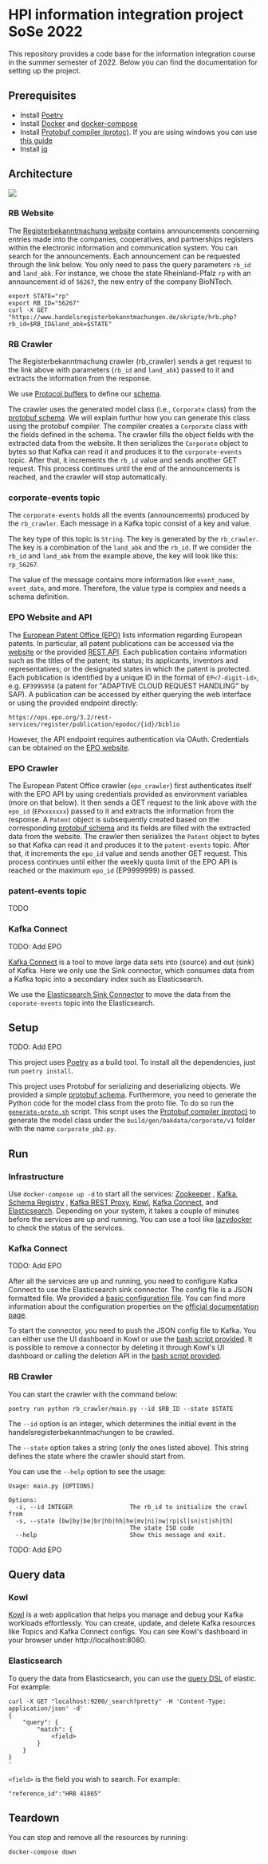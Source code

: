 # HPI information integration project SoSe 2022

This repository provides a code base for the information integration course in the summer semester of 2022. Below you
can find the documentation for setting up the project.

## Prerequisites

-   Install [Poetry](https://python-poetry.org/docs/#installation)
-   Install [Docker](https://docs.docker.com/get-docker/) and [docker-compose](https://docs.docker.com/compose/install/)
-   Install [Protobuf compiler (protoc)](https://grpc.io/docs/protoc-installation/). If you are using windows you can
    use [this guide](https://www.geeksforgeeks.org/how-to-install-protocol-buffers-on-windows/)
-   Install [jq](https://stedolan.github.io/jq/download/)

## Architecture

![](architecture.png)

### RB Website

The [Registerbekanntmachung website](https://www.handelsregisterbekanntmachungen.de/index.php?aktion=suche) contains
announcements concerning entries made into the companies, cooperatives, and
partnerships registers within the electronic information and communication system. You can search for the announcements.
Each announcement can be requested through the link below. You only need to pass the query parameters `rb_id`
and `land_abk`. For instance, we chose the state Rheinland-Pfalz `rp` with an announcement id of `56267`, the
new entry of the company BioNTech.

```shell
export STATE="rp"
export RB_ID="56267"
curl -X GET  "https://www.handelsregisterbekanntmachungen.de/skripte/hrb.php?rb_id=$RB_ID&land_abk=$STATE"
```

### RB Crawler

The Registerbekanntmachung crawler (rb_crawler) sends a get request to the link above with parameters (`rb_id`
and `land_abk`) passed to it and extracts the information from the response.

We use [Protocol buffers](https://developers.google.com/protocol-buffers)
to define our [schema](./proto/bakdata/corporate/v1/corporate.proto).

The crawler uses the generated model class (i.e., `Corporate` class) from
the [protobuf schema](./proto/bakdata/corporate/v1/corporate.proto).
We will explain furthur how you can generate this class using the protobuf compiler.
The compiler creates a `Corporate` class with the fields defined in the schema. The crawler fills the object fields with
the
extracted data from the website.
It then serializes the `Corporate` object to bytes so that Kafka can read it and produces it to the `corporate-events`
topic. After that, it increments the `rb_id` value and sends another GET request.
This process continues until the end of the announcements is reached, and the crawler will stop automatically.

### corporate-events topic

The `corporate-events` holds all the events (announcements) produced by the `rb_crawler`. Each message in a Kafka topic
consist of a key and value.

The key type of this topic is `String`. The key is generated by the `rb_crawler`. The key
is a combination of the `land_abk` and the `rb_id`. If we consider the `rb_id` and `land_abk` from the example above,
the
key will look like this: `rp_56267`.

The value of the message contains more information like `event_name`, `event_date`, and more. Therefore, the value type
is complex and needs a schema definition.

### EPO Website and API

The [European Patent Office (EPO)](https://www.epo.org/) lists information regarding European patents. In particular, all patent publications can be accessed via the [website](https://register.epo.org/) or the provided [REST API](https://developers.epo.org/). Each publication contains information such as the titles of the patent; its status; its applicants, inventors and representatives; or the designated states in which the patent is protected. Each publication is identified by a unique ID in the format of `EP<7-digit-id>`, e.g. `EP3995958` (a patent for "ADAPTIVE CLOUD REQUEST HANDLING" by SAP). A publication can be accessed by either querying the web interface or using the provided endpoint directly:

```
https://ops.epo.org/3.2/rest-services/register/publication/epodoc/{id}/biblio
```

However, the API endpoint requires authentication via OAuth. Credentials can be obtained on the [EPO website](https://developers.epo.org/user/register).

### EPO Crawler

The European Patent Office crawler (`epo_crawler`) first authenticates itself with the EPO API by using credentials provided as environment variables (more on that below). It then sends a GET request to the link above with the `epo_id` (`EPxxxxxxx`) passed to it and extracts the information from the response.
A `Patent` object is subsequently created based on the corresponding [protobuf schema](./proto/bakdata/corporate/v1/patent.proto) and its fields are filled with the extracted data from the website. The crawler then serializes the `Patent` object to bytes so that Kafka can read it and produces it to the `patent-events`
topic. After that, it increments the `epo_id` value and sends another GET request.
This process continues until either the weekly quota limit of the EPO API is reached or the maximum `epo_id` (EP9999999) is passed.

### patent-events topic

TODO

### Kafka Connect

TODO: Add EPO

[Kafka Connect](https://docs.confluent.io/platform/current/connect/index.html) is a tool to move large data sets into
(source) and out (sink) of Kafka.
Here we only use the Sink connector, which consumes data from a Kafka topic into a secondary index such as
Elasticsearch.

We use the [Elasticsearch Sink Connector](https://docs.confluent.io/kafka-connect-elasticsearch/current/overview.html)
to move the data from the `coporate-events` topic into the Elasticsearch.

## Setup

TODO: Add EPO

This project uses [Poetry](https://python-poetry.org/) as a build tool.
To install all the dependencies, just run `poetry install`.

This project uses Protobuf for serializing and deserializing objects. We provided a
simple [protobuf schema](./proto/bakdata/corporate/v1/corporate.proto).
Furthermore, you need to generate the Python code for the model class from the proto file.
To do so run the [`generate-proto.sh`](./generate-proto.sh) script.
This script uses the [Protobuf compiler (protoc)](https://grpc.io/docs/protoc-installation/) to generate the model class
under the `build/gen/bakdata/corporate/v1` folder
with the name `corporate_pb2.py`.

## Run

### Infrastructure

Use `docker-compose up -d` to start all the services: [Zookeeper](https://zookeeper.apache.org/)
, [Kafka](https://kafka.apache.org/), [Schema
Registry](https://docs.confluent.io/platform/current/schema-registry/index.html)
, [Kafka REST Proxy](<(https://github.com/confluentinc/kafka-rest)>), [Kowl](https://github.com/redpanda-data/kowl),
[Kafka Connect](https://docs.confluent.io/platform/current/connect/index.html),
and [Elasticsearch](https://www.elastic.co/elasticsearch/). Depending on your system, it takes a couple of minutes
before the services are up and running. You can use a tool
like [lazydocker](https://github.com/jesseduffield/lazydocker)
to check the status of the services.

### Kafka Connect

TODO: Add EPO

After all the services are up and running, you need to configure Kafka Connect to use the Elasticsearch sink connector.
The config file is a JSON formatted file. We provided a [basic configuration file](./connect/elastic-sink.json).
You can find more information about the configuration properties on
the [official documentation page](https://docs.confluent.io/kafka-connect-elasticsearch/current/overview.html).

To start the connector, you need to push the JSON config file to Kafka. You can either use the UI dashboard in Kowl or
use the [bash script provided](./connect/push-config.sh). It is possible to remove a connector by deleting it
through Kowl's UI dashboard or calling the deletion API in the [bash script provided](./connect/delete-config.sh).

### RB Crawler

You can start the crawler with the command below:

```shell
poetry run python rb_crawler/main.py --id $RB_ID --state $STATE
```

The `--id` option is an integer, which determines the initial event in the handelsregisterbekanntmachungen to be
crawled.

The `--state` option takes a string (only the ones listed above). This string defines the state where the crawler should
start from.

You can use the `--help` option to see the usage:

```
Usage: main.py [OPTIONS]

Options:
  -i, --id INTEGER                The rb_id to initialize the crawl from
  -s, --state [bw|by|be|br|hb|hh|he|mv|ni|nw|rp|sl|sn|st|sh|th]
                                  The state ISO code
  --help                          Show this message and exit.
```

TODO: Add EPO

## Query data

### Kowl

[Kowl](https://github.com/redpanda-data/kowl) is a web application that helps you manage and debug your Kafka workloads
effortlessly. You can create, update, and delete Kafka resources like Topics and Kafka Connect configs.
You can see Kowl's dashboard in your browser under http://localhost:8080.

### Elasticsearch

To query the data from Elasticsearch, you can use
the [query DSL](https://www.elastic.co/guide/en/elasticsearch/reference/7.17/query-dsl.html) of elastic. For example:

```shell
curl -X GET "localhost:9200/_search?pretty" -H 'Content-Type: application/json' -d'
{
    "query": {
        "match": {
            <field>
        }
    }
}
'
```

`<field>` is the field you wish to search. For example:

```
"reference_id":"HRB 41865"
```

## Teardown

You can stop and remove all the resources by running:

```shell
docker-compose down
```

